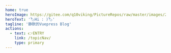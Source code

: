 ```yaml
---
home: true
heroImage: https://gitee.com/q10viking/PictureRepos/raw/master/images/202111270249540.png
heroText: '🏷️Hi : )🏷️'
tagline: '静默的Vuepress Blog'
actions:
  - text: 👉ENTRY
    link: /topicNav/
    type: primary
---
```








